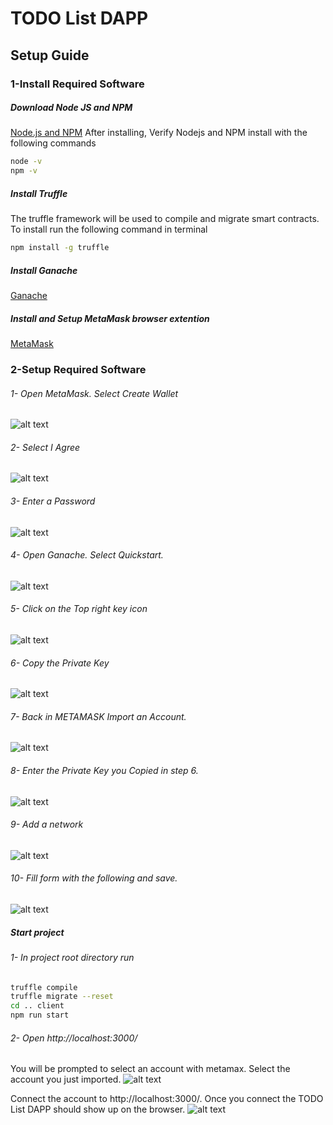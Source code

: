 # TODO List DAPP
## Setup Guide
### 1-Install Required Software
##### Download Node JS and NPM
[Node.js and NPM](https://nodejs.org/)
After installing, Verify Nodejs and NPM install with the following commands
```sh
node -v
npm -v
```

##### Install Truffle
The truffle framework will be used to compile and migrate smart contracts. To install run the following command in terminal
```sh
npm install -g truffle
```
##### Install Ganache
[Ganache](https://trufflesuite.com/ganache/)

##### Install and Setup MetaMask browser extention
[MetaMask](https://metamask.io/download/)

### 2-Setup Required Software
###### 1- Open MetaMask. Select Create Wallet
![alt text](https://github.com/sjkchang/eth-todo/blob/master/images/metamask.jpg)

###### 2- Select I Agree
![alt text](https://github.com/sjkchang/eth-todo/blob/master/images/metamask-agree.jpg)

###### 3- Enter a Password
![alt text](https://github.com/sjkchang/eth-todo/blob/master/images/metamask-create-password.jpg)

###### 4- Open Ganache. Select Quickstart.
![alt text](https://github.com/sjkchang/eth-todo/blob/master/images/ganache-quickstart.jpg)

###### 5- Click on the Top right key icon
![alt text](https://github.com/sjkchang/eth-todo/blob/master/images/ganache-addresses.jpg)

###### 6- Copy the Private Key
![alt text](https://github.com/sjkchang/eth-todo/blob/master/images/copy-private-key.jpg)

###### 7- Back in METAMASK Import an Account.
![alt text](https://github.com/sjkchang/eth-todo/blob/master/images/metamask-import-account.jpg)

###### 8- Enter the Private Key you Copied in step 6.
![alt text](https://github.com/sjkchang/eth-todo/blob/master/images/metamask-enter-private-key.jpg)

###### 9- Add a network
![alt text](https://github.com/sjkchang/eth-todo/blob/master/images/add-network.jpg)

###### 10- Fill form with the following and save.
![alt text](https://github.com/sjkchang/eth-todo/blob/master/images/network.jpg)

##### Start project
###### 1- In project root directory run 
```sh
truffle compile
truffle migrate --reset
cd .. client
npm run start
```

###### 2- Open http://localhost:3000/
You will be prompted to select an account with metamax. Select the account you just imported.
![alt text](https://github.com/sjkchang/eth-todo/blob/master/images/select-account-2.jpg)

Connect the account to http://localhost:3000/. Once you connect the TODO List DAPP should show up on the browser.
![alt text](https://github.com/sjkchang/eth-todo/blob/master/images/connect.jpg)